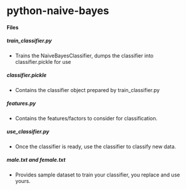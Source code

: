 # python-naive-bayes

#### Files

##### train_classifier.py

- Trains the NaiveBayesClassifier, dumps the classifier into classifier.pickle for use

##### classifier.pickle

- Contains the classifier object prepared by train_classifier.py

##### features.py

- Contains the features/factors to consider for classification.

##### use_classifier.py

- Once the classifier is ready, use the classifier to classify new data.

##### male.txt and female.txt

- Provides sample dataset to train your classifier, you replace and use yours.

